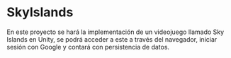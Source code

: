 # SkyIslands
En este proyecto se hará la implementación de un videojuego llamado Sky Islands en Unity, se podrá acceder a este a través del navegador, iniciar sesión con Google y contará con persistencia de datos.
